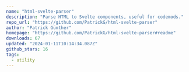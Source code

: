 ```yaml
---
name: "html-svelte-parser"
description: "Parse HTML to Svelte components, useful for codemods."
repo_url: "https://github.com/PatrickG/html-svelte-parser"
author: "Patrick Günther"
homepage: "https://github.com/PatrickG/html-svelte-parser#readme"
downloads: 67
updated: "2024-01-11T10:14:34.087Z"
github_stars: 16
tags: 
  - utility
---
```

